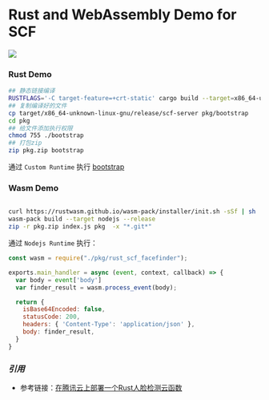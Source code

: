 # Rust and WebAssembly Demo for SCF


![](https://user-images.githubusercontent.com/251222/174422986-2cb455ad-1d69-4c87-b8c9-8b48a9bcc7b5.png)


### Rust Demo


```bash
## 静态链接编译
RUSTFLAGS='-C target-feature=+crt-static' cargo build --target=x86_64-unknown-linux-gnu --release
## 复制编译好的文件
cp target/x86_64-unknown-linux-gnu/release/scf-server pkg/bootstrap
cd pkg
## 给文件添加执行权限
chmod 755 ./bootstrap
## 打包zip
zip pkg.zip bootstrap
```

通过 `Custom Runtime` 执行 [bootstrap](https://github.com/ServerlessBravo/rust-scf-facefinder/blob/main/rust-demo/src/main.rs)


### Wasm Demo



```bash

curl https://rustwasm.github.io/wasm-pack/installer/init.sh -sSf | sh
wasm-pack build --target nodejs --release
zip -r pkg.zip index.js pkg  -x "*.git*"

```

通过 `Nodejs Runtime` 执行：

```js
const wasm = require("./pkg/rust_scf_facefinder");

exports.main_handler = async (event, context, callback) => {
  var body = event['body']
  var finder_result = wasm.process_event(body);

  return {
    isBase64Encoded: false,
    statusCode: 200,
    headers: { 'Content-Type': 'application/json' },
    body: finder_result,
  }
}

```

### *引用*

- 参考链接：[在腾讯云上部署一个Rust人脸检测云函数](https://zhuanlan.zhihu.com/p/476715251)
